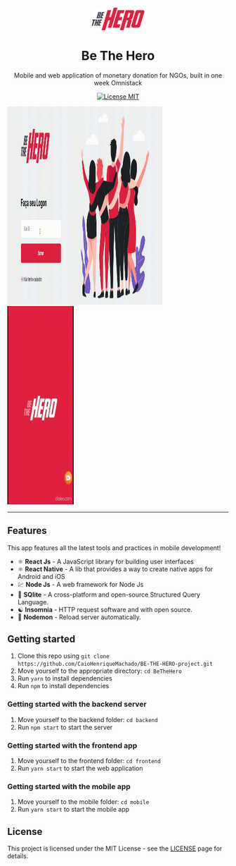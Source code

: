 <h1 align="center">
<br>
  <img src="./frontend/src/assets/logo.svg" alt="BeTheHero" width="120">
<br>
<br>
Be The Hero
</h1>

<p align="center">Mobile and web application of monetary donation for NGOs, built in one week Omnistack</p>

<p align="center">
  <a href="https://opensource.org/licenses/MIT">
    <img src="https://img.shields.io/badge/License-MIT-blue.svg" alt="License MIT">
  </a>
</p>

<div>
  <img src="./frontend/src/assets/demo_web.gif" alt="demo-web" height="450" width="70%">
  <img src="./mobile/assets/demo_app.gif" alt="demo-mobile" height="450" width="30%">
</div>

<hr />

## Features

This app features all the latest tools and practices in mobile development!

- ⚛️ **React Js** 	- A JavaScript library for building user interfaces
- ⚛️ **React Native** 	- A lib that provides a way to create native apps for Android and iOS
- 💹 **Node Js** 	- A web framework for Node Js
- 📄 **SQlite** 		- A cross-platform and open-source Structured Query Language.
- ☯️ **Insomnia** 	- HTTP request software and with open source.
- 🔄 **Nodemon** 	- Reload server automatically.

## Getting started

1. Clone this repo using `git clone https://github.com/CaioHenriqueMachado/BE-THE-HERO-project.git`
2. Move yourself to the appropriate directory: `cd BeTheHero`<br />
3. Run `yarn` to install dependencies<br />
3. Run `npm` to install dependencies<br />


### Getting started with the backend server

1. Move yourself to the backend folder: `cd backend`
2. Run `npm start` to start the server

### Getting started with the frontend app

1. Move yourself to the frontend folder: `cd frontend`
2. Run `yarn start` to start the web application

### Getting started with the mobile app

1. Move yourself to the mobile folder: `cd mobile`
2. Run `yarn start` to start the mobile app


## License

This project is licensed under the MIT License - see the [LICENSE](https://opensource.org/licenses/MIT) page for details.
